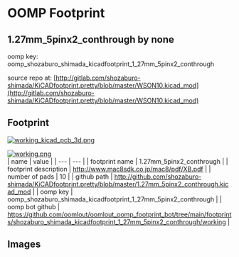 # OOMP Footprint  
## 1.27mm_5pinx2_conthrough  by none  
  
oomp key: oomp_shozaburo_shimada_kicadfootprint_1_27mm_5pinx2_conthrough  
  
source repo at: [http://gitlab.com/shozaburo-shimada/KiCADfootprint.pretty/blob/master/WSON10.kicad_mod](http://gitlab.com/shozaburo-shimada/KiCADfootprint.pretty/blob/master/WSON10.kicad_mod)  
## Footprint  
  
[![working_kicad_pcb_3d.png](working_kicad_pcb_3d_600.png)](working_kicad_pcb_3d.png)  
  
[![working.png](working_600.png)](working.png)  
| name | value | 
| --- | --- | 
| footprint name | 1.27mm_5pinx2_conthrough | 
| footprint description | http://www.mac8sdk.co.jp/mac8/pdf/XB.pdf | 
| number of pads | 10 | 
| github path | http://github.com/shozaburo-shimada/KiCADfootprint.pretty/blob/master/1.27mm_5pinx2_conthrough.kicad_mod | 
| oomp key | oomp_shozaburo_shimada_kicadfootprint_1_27mm_5pinx2_conthrough | 
| oomp bot github | https://github.com/oomlout/oomlout_oomp_footprint_bot/tree/main/footprints/shozaburo_shimada_kicadfootprint_1_27mm_5pinx2_conthrough/working | 
## Images  
